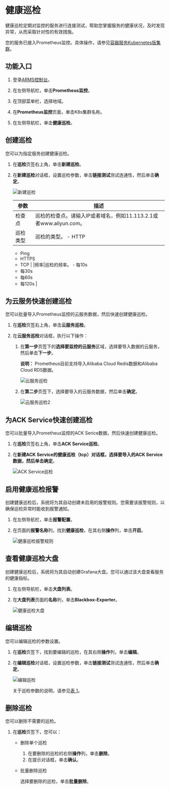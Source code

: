 # 健康巡检

健康巡检定期对监控的服务进行连接测试，帮助您掌握服务的健康状况，及时发现异常，从而采取针对性的有效措施。

您的服务已接入Prometheus监控。具体操作，请参见[容器服务Kubernetes版集群]()。

## 功能入口

1.  登录[ARMS控制台](https://arms.console.aliyun.com/#/home)。

2.  在左侧导航栏，单击**Prometheus监控**。

3.  在顶部菜单栏，选择地域。

4.  在**Prometheus监控**页面，单击K8s集群名称。

5.  在左侧导航栏，单击**健康巡检**。


## 创建巡检

您可以为指定服务创建健康巡检。

1.  在**巡检**页签右上角，单击**新建巡检**。

2.  在**新建巡检**对话框，设置巡检参数，单击**链接测试**测试连通性，然后单击**确定**。

    ![新建巡检](https://static-aliyun-doc.oss-accelerate.aliyuncs.com/assets/img/zh-CN/2432661161/p232683.png)

    |参数|描述|
    |--|--|
    |检查点|巡检的检查点。请输入IP或者域名，例如11.113.2.1或者www.aliyun.com。|
    |巡检类型|巡检的类型。    -   HTTP
    -   Ping
    -   HTTPS
    -   TCP |
    |频率|巡检的频率。    -   每10s
    -   每30s
    -   每60s
    -   每120s |


## 为云服务快速创建巡检

您可以批量导入Prometheus监控的云服务数据，然后快速创建健康巡检。

1.  在**巡检**页签右上角，单击**云服务巡检**。

2.  在**云服务巡检**对话框，执行以下操作：

    1.  在**第一步**页签下的**选择要监控的云服务**区域，选择要导入数据的云服务，然后单击**下一步**。

        **说明：** Prometheus目前支持导入Alibaba Cloud Redis数据和Alibaba Cloud RDS数据。

        ![云服务巡检](https://static-aliyun-doc.oss-accelerate.aliyuncs.com/assets/img/zh-CN/2432661161/p232697.png)

    2.  在**第二步**页签下，选择要导入的云服务数据，然后单击**确定**。

        ![云服务巡检2](https://static-aliyun-doc.oss-accelerate.aliyuncs.com/assets/img/zh-CN/2432661161/p232701.png)


## 为ACK Service快速创建巡检

您可以批量导入Prometheus监控的ACK Serice数据，然后快速创建健康巡检。

1.  在**巡检**页签右上角，单击**ACK Service巡检**。

2.  在**新建ACK Service的健康巡检（tcp）**对话框，选择要导入的ACK Service数据，然后单击**确定**。

    ![ACK Service巡检](https://static-aliyun-doc.oss-accelerate.aliyuncs.com/assets/img/zh-CN/3064661161/p232710.png)


## 启用健康巡检报警

创建健康巡检后，系统将为其自动创建未启用的报警规则。您需要该报警规则，以确保巡检异常时能收到报警通知。

1.  在左侧导航栏，单击**报警配置**。

2.  在页面的**报警名称**列，找到**健康巡检**，在其右侧**操作**列，单击**开启**。

    ![健康巡检报警规则](https://static-aliyun-doc.oss-accelerate.aliyuncs.com/assets/img/zh-CN/1134658161/p264916.png)


## 查看健康巡检大盘

创建健康巡检后，系统将为其自动创建Grafana大盘。您可以通过该大盘查看服务的健康指标。

1.  在左侧导航栏，单击**大盘列表**。

2.  在**大盘列表**页面的**名称**列，单击**Blackbox-Exporter**。

    ![健康巡检大盘](https://static-aliyun-doc.oss-accelerate.aliyuncs.com/assets/img/zh-CN/2134658161/p264942.png)


## 编辑巡检

您可以编辑巡检的参数设置。

1.  在**巡检**页签下，找到要编辑的巡检，在其右侧**操作**列，单击**编辑**。

2.  在**编辑巡检**对话框，设置巡检参数，单击**链接测试**测试连通性，然后单击**确定**。

    ![编辑巡检](https://static-aliyun-doc.oss-accelerate.aliyuncs.com/assets/img/zh-CN/3064661161/p232713.png)

    关于巡检参数的说明，请参见[表 1](#table_ql8_aia_3ms)。


## 删除巡检

您可以删除不需要的巡检。

1.  在**巡检**页签下，您可以：

    -   删除单个巡检
        1.  在要删除的巡检的右侧**操作**列，单击**删除**。
        2.  在提示对话框，单击**确认**。
    -   批量删除巡检

        选择要删除的巡检，单击**批量删除**。


